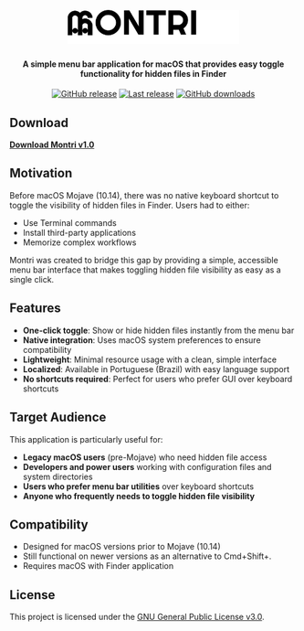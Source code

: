 <h1 align="center">
  <br>
    <img src="assets/logo.svg" alt="Montri" width="300">
  <br>
</h1>

<h4 align="center">A simple menu bar application for macOS that provides easy toggle functionality for hidden files in Finder</h4>

<p align="center">
  <a href="https://github.com/ArturGuedes/Montri/releases"><img src="https://img.shields.io/github/release/ArturGuedes/Montri.svg" alt="GitHub release"></a>
  <a href="https://github.com/ArturGuedes/Montri/releases"><img src="https://img.shields.io/github/release-date/ArturGuedes/Montri.svg" alt="Last release"></a>
  <a href="https://github.com/ArturGuedes/Montri/releases"><img src="https://img.shields.io/github/downloads/ArturGuedes/Montri/total.svg" alt="GitHub downloads"></a>
</p>

## Download

**[Download Montri v1.0](https://github.com/ArturGuedes/Montri/releases/download/v1.0/Montri.app.zip)**

## Motivation

Before macOS Mojave (10.14), there was no native keyboard shortcut to toggle the visibility of hidden files in Finder. Users had to either:

- Use Terminal commands
- Install third-party applications
- Memorize complex workflows

Montri was created to bridge this gap by providing a simple, accessible menu bar interface that makes toggling hidden file visibility as easy as a single click.

## Features

- **One-click toggle**: Show or hide hidden files instantly from the menu bar
- **Native integration**: Uses macOS system preferences to ensure compatibility
- **Lightweight**: Minimal resource usage with a clean, simple interface
- **Localized**: Available in Portuguese (Brazil) with easy language support
- **No shortcuts required**: Perfect for users who prefer GUI over keyboard shortcuts

## Target Audience

This application is particularly useful for:

- **Legacy macOS users** (pre-Mojave) who need hidden file access
- **Developers and power users** working with configuration files and system directories
- **Users who prefer menu bar utilities** over keyboard shortcuts
- **Anyone who frequently needs to toggle hidden file visibility**

## Compatibility

- Designed for macOS versions prior to Mojave (10.14)
- Still functional on newer versions as an alternative to Cmd+Shift+.
- Requires macOS with Finder application

## License

This project is licensed under the [GNU General Public License v3.0](LICENSE).
